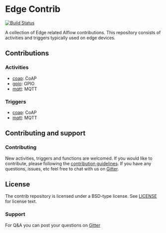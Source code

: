 # Edge Contrib

[![Build Status](https://travis-ci.org/r2d2-ai/aiflow/edge-contrib.svg?branch=master)](https://travis-ci.org/r2d2-ai/aiflow/datastore-contrib.svg?branch=master)

A collection of Edge related AIflow contributions.  This repository consists of activities and triggers typically used on edge devices.

## Contributions

### Activities
* [coap](activity/coap): CoAP 
* [gpio](activity/gpio): GPIO
* [mqtt](activity/mqtt): MQTT

### Triggers
* [coap](trigger/coap): CoAP 
* [mqtt](trigger/mqtt): MQTT

## Contributing and support

### Contributing

New activities, triggers and functions are welcomed. If you would like to contribute, please following the [contribution guidelines](https://github.com/TIBCOSoftware/AIflow/blob/master/CONTRIBUTING.md). If you have any questions, issues, etc feel free to chat with us on [Gitter](https://gitter.im/r2d2-ai/aiflow/Lobby?utm_source=share-link&utm_medium=link&utm_campaign=share-link).

## License
The contrib repository is licensed under a BSD-type license. See [LICENSE](LICENSE) for license text.

### Support
For Q&A you can post your questions on [Gitter](https://gitter.im/r2d2-ai/aiflow/Lobby?utm_source=share-link&utm_medium=link&utm_campaign=share-link)
